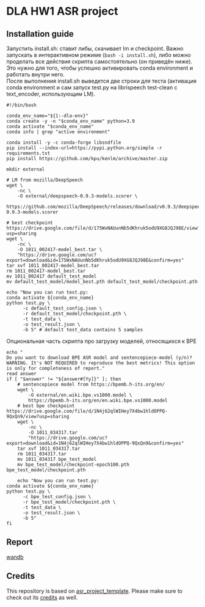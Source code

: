 # DLA HW1 ASR project

## Installation guide
Запустить install.sh: ставит либы, скачивает lm и checkpoint. Важно запускать в интерактивном режиме (`bash -i install.sh`), либо можно проделать все действия скрипта самостоятельно (он приведён ниже). Это нужно для того, чтобы успешно активировать conda environment и работать внутри него.  
После выполнения install.sh выведется две строки для теста (активация conda environment и сам запуск test.py на librispeech test-clean с text_encoder, использующим LM).
```shell
#!/bin/bash

conda_env_name="${1:-dla-env}"
conda create -y -n "$conda_env_name" python=3.9
conda activate "$conda_env_name"
conda info | grep "active environment"

conda install -y -c conda-forge libsndfile
pip install --index-url=https://pypi.python.org/simple -r requirements.txt
pip install https://github.com/kpu/kenlm/archive/master.zip

mkdir external

# LM from mozilla/DeepSpeech
wget \
    -nc \
    -O external/deepspeech-0.9.3-models.scorer \
    https://github.com/mozilla/DeepSpeech/releases/download/v0.9.3/deepspeech-0.9.3-models.scorer

# best checkpoint https://drive.google.com/file/d/175WxNAUunNb5dKhruk5odU9XG8JQJ98E/view?usp=sharing
wget \
    -nc \
    -O 1011_002417-model_best.tar \
    "https://drive.google.com/uc?export=download&id=175WxNAUunNb5dKhruk5odU9XG8JQJ98E&confirm=yes"
tar xvf 1011_002417-model_best.tar
rm 1011_002417-model_best.tar
mv 1011_002417 default_test_model
mv default_test_model/model_best.pth default_test_model/checkpoint.pth

echo "Now you can run test.py:
conda activate ${conda_env_name}
python test.py \
      -c default_test_config.json \
      -r default_test_model/checkpoint.pth \
      -t test_data \
      -o test_result.json \
      -b 5" # default test_data contains 5 samples 
```
Опциональная часть скрипта про загрузку моделей, относящихся к BPE 
```
echo "
Do you want to download BPE ASR model and sentencepiece-model (y/n)?
WARNING. It's NOT REQUIRED to reproduce the best metrics! This option is only for completeness of report."
read answer
if [ "$answer" != "${answer#[Yy]}" ]; then 
    # sentencepiece model from https://bpemb.h-its.org/en/
    wget \
        -O external/en.wiki.bpe.vs1000.model \
        https://bpemb.h-its.org/en/en.wiki.bpe.vs1000.model
    # best bpe checkpoint https://drive.google.com/file/d/1N4j62qlWIHey7X4bw1hldOPPQ-9QxQn9/view?usp=sharing
    wget \
        -nc \
        -O 1011_034317.tar
        "https://drive.google.com/uc?export=download&id=1N4j62qlWIHey7X4bw1hldOPPQ-9QxQn9&confirm=yes"
    tar xvf 1011_034317.tar
    rm 1011_034317.tar
    mv 1011_034317 bpe_test_model
    mv bpe_test_model/checkpoint-epoch100.pth bpe_test_model/checkpoint.pth

    echo "Now you can run test.py:
conda activate ${conda_env_name}
python test.py \
      -c bpe_test_config.json \
      -r bpe_test_model/checkpoint.pth \
      -t test_data \
      -o test_result.json \
      -b 5"
fi
```


## Report

[wandb](https://wandb.ai/danwallgun/asr_project/reports/DLA-HW1-ASR-Report--VmlldzoyODAxMjMz)


## Credits

This repository is based on [asr_project_template](https://github.com/WrathOfGrapes/asr_project_template).
Please make sure to check out its [credits](https://github.com/WrathOfGrapes/asr_project_template/#credits) as well.
